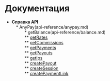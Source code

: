 # Документация

* <b>Справка API</b><br/>
        &#8195;* AnyPay(api-reference/anypay.md)<br/>
           &#8195;&#8195;&#8195;* getBalance(api-reference/balance.md)<br/>
           &#8195;&#8195;&#8195;** [getRates](api-reference/rates.md)<br/>
           &#8195;&#8195;&#8195;** [getCommissions](api-reference/commission.md)<br/>
           &#8195;&#8195;&#8195;** [getPayments](api-reference/payments.md)<br/>
           &#8195;&#8195;&#8195;** [getPayouts](api-reference/payouts.md)<br/>
           &#8195;&#8195;&#8195;** [getIps](api-reference/Ips.md)<br/>
           &#8195;&#8195;&#8195;** [createPayout](api-reference/create_payout.md)<br/>
           &#8195;&#8195;&#8195;** [createSession](api-reference/server.md)<br/>
           &#8195;&#8195;&#8195;** [createPaymentLink](api-reference/link.md)

